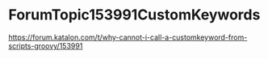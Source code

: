 # ForumTopic153991CustomKeywords
https://forum.katalon.com/t/why-cannot-i-call-a-customkeyword-from-scripts-groovy/153991
